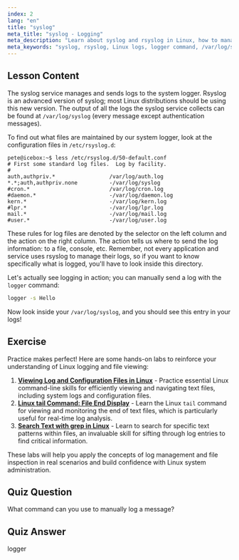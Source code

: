 ```yaml
---
index: 2
lang: "en"
title: "syslog"
meta_title: "syslog - Logging"
meta_description: "Learn about syslog and rsyslog in Linux, how to manage system logs, and use the logger command. Get started with this beginner-friendly tutorial!"
meta_keywords: "syslog, rsyslog, Linux logs, logger command, /var/log/syslog, Linux tutorial, beginner Linux, system logging"
---
```


## Lesson Content

The syslog service manages and sends logs to the system logger. Rsyslog is an advanced version of syslog; most Linux distributions should be using this new version. The output of all the logs the syslog service collects can be found at `/var/log/syslog` (every message except authentication messages).

To find out what files are maintained by our system logger, look at the configuration files in `/etc/rsyslog.d`:

```plaintext
pete@icebox:~$ less /etc/rsyslog.d/50-default.conf
# First some standard log files.  Log by facility.
#
auth,authpriv.*                 /var/log/auth.log
*.*;auth,authpriv.none          -/var/log/syslog
#cron.*                         /var/log/cron.log
#daemon.*                       -/var/log/daemon.log
kern.*                          -/var/log/kern.log
#lpr.*                          -/var/log/lpr.log
mail.*                          -/var/log/mail.log
#user.*                         -/var/log/user.log
```

These rules for log files are denoted by the selector on the left column and the action on the right column. The action tells us where to send the log information: to a file, console, etc. Remember, not every application and service uses rsyslog to manage their logs, so if you want to know specifically what is logged, you'll have to look inside this directory.

Let's actually see logging in action; you can manually send a log with the `logger` command:

```bash
logger -s Hello
```

Now look inside your `/var/log/syslog`, and you should see this entry in your logs!

## Exercise

Practice makes perfect! Here are some hands-on labs to reinforce your understanding of Linux logging and file viewing:

1.  **[Viewing Log and Configuration Files in Linux](https://labex.io/labs/linux-viewing-log-and-configuration-files-in-linux-387914)** - Practice essential Linux command-line skills for efficiently viewing and navigating text files, including system logs and configuration files.
2.  **[Linux tail Command: File End Display](https://labex.io/labs/linux-linux-tail-command-file-end-display-214303)** - Learn the Linux `tail` command for viewing and monitoring the end of text files, which is particularly useful for real-time log analysis.
3.  **[Search Text with grep in Linux](https://labex.io/labs/comptia-search-text-with-grep-in-linux-590841)** - Learn to search for specific text patterns within files, an invaluable skill for sifting through log entries to find critical information.

These labs will help you apply the concepts of log management and file inspection in real scenarios and build confidence with Linux system administration.

## Quiz Question

What command can you use to manually log a message?

## Quiz Answer

logger
